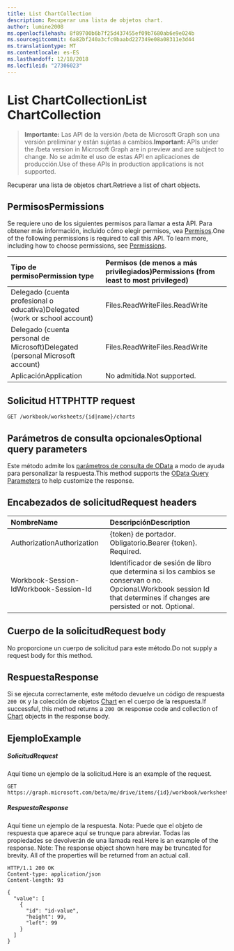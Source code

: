 ```yaml
---
title: List ChartCollection
description: Recuperar una lista de objetos chart.
author: lumine2008
ms.openlocfilehash: 8f89700b6b7f25d437455ef09b7680ab6e9e024b
ms.sourcegitcommit: 6a82bf240a3cfc0baabd227349e08a08311e3d44
ms.translationtype: MT
ms.contentlocale: es-ES
ms.lasthandoff: 12/18/2018
ms.locfileid: "27306023"
---
```

# <a name="list-chartcollection"></a><span data-ttu-id="b752b-103">List ChartCollection</span><span class="sxs-lookup"><span data-stu-id="b752b-103">List ChartCollection</span></span>

> <span data-ttu-id="b752b-104">**Importante:** Las API de la versión /beta de Microsoft Graph son una versión preliminar y están sujetas a cambios.</span><span class="sxs-lookup"><span data-stu-id="b752b-104">**Important:** APIs under the /beta version in Microsoft Graph are in preview and are subject to change.</span></span> <span data-ttu-id="b752b-105">No se admite el uso de estas API en aplicaciones de producción.</span><span class="sxs-lookup"><span data-stu-id="b752b-105">Use of these APIs in production applications is not supported.</span></span>

<span data-ttu-id="b752b-106">Recuperar una lista de objetos chart.</span><span class="sxs-lookup"><span data-stu-id="b752b-106">Retrieve a list of chart objects.</span></span>
## <a name="permissions"></a><span data-ttu-id="b752b-107">Permisos</span><span class="sxs-lookup"><span data-stu-id="b752b-107">Permissions</span></span>
<span data-ttu-id="b752b-p102">Se requiere uno de los siguientes permisos para llamar a esta API. Para obtener más información, incluido cómo elegir permisos, vea [Permisos](/graph/permissions-reference).</span><span class="sxs-lookup"><span data-stu-id="b752b-p102">One of the following permissions is required to call this API. To learn more, including how to choose permissions, see [Permissions](/graph/permissions-reference).</span></span>

|<span data-ttu-id="b752b-110">Tipo de permiso</span><span class="sxs-lookup"><span data-stu-id="b752b-110">Permission type</span></span>      | <span data-ttu-id="b752b-111">Permisos (de menos a más privilegiados)</span><span class="sxs-lookup"><span data-stu-id="b752b-111">Permissions (from least to most privileged)</span></span>              |
|:--------------------|:---------------------------------------------------------|
|<span data-ttu-id="b752b-112">Delegado (cuenta profesional o educativa)</span><span class="sxs-lookup"><span data-stu-id="b752b-112">Delegated (work or school account)</span></span> | <span data-ttu-id="b752b-113">Files.ReadWrite</span><span class="sxs-lookup"><span data-stu-id="b752b-113">Files.ReadWrite</span></span>    |
|<span data-ttu-id="b752b-114">Delegado (cuenta personal de Microsoft)</span><span class="sxs-lookup"><span data-stu-id="b752b-114">Delegated (personal Microsoft account)</span></span> | <span data-ttu-id="b752b-115">Files.ReadWrite</span><span class="sxs-lookup"><span data-stu-id="b752b-115">Files.ReadWrite</span></span>    |
|<span data-ttu-id="b752b-116">Aplicación</span><span class="sxs-lookup"><span data-stu-id="b752b-116">Application</span></span> | <span data-ttu-id="b752b-117">No admitida.</span><span class="sxs-lookup"><span data-stu-id="b752b-117">Not supported.</span></span> |

## <a name="http-request"></a><span data-ttu-id="b752b-118">Solicitud HTTP</span><span class="sxs-lookup"><span data-stu-id="b752b-118">HTTP request</span></span>
<!-- { "blockType": "ignored" } -->
```http
GET /workbook/worksheets/{id|name}/charts
```
## <a name="optional-query-parameters"></a><span data-ttu-id="b752b-119">Parámetros de consulta opcionales</span><span class="sxs-lookup"><span data-stu-id="b752b-119">Optional query parameters</span></span>
<span data-ttu-id="b752b-120">Este método admite los [parámetros de consulta de OData](https://developer.microsoft.com/graph/docs/concepts/query_parameters) a modo de ayuda para personalizar la respuesta.</span><span class="sxs-lookup"><span data-stu-id="b752b-120">This method supports the [OData Query Parameters](https://developer.microsoft.com/graph/docs/concepts/query_parameters) to help customize the response.</span></span>

## <a name="request-headers"></a><span data-ttu-id="b752b-121">Encabezados de solicitud</span><span class="sxs-lookup"><span data-stu-id="b752b-121">Request headers</span></span>
| <span data-ttu-id="b752b-122">Nombre</span><span class="sxs-lookup"><span data-stu-id="b752b-122">Name</span></span>      |<span data-ttu-id="b752b-123">Descripción</span><span class="sxs-lookup"><span data-stu-id="b752b-123">Description</span></span>|
|:----------|:----------|
| <span data-ttu-id="b752b-124">Authorization</span><span class="sxs-lookup"><span data-stu-id="b752b-124">Authorization</span></span>  | <span data-ttu-id="b752b-p103">{token} de portador. Obligatorio.</span><span class="sxs-lookup"><span data-stu-id="b752b-p103">Bearer {token}. Required.</span></span> |
| <span data-ttu-id="b752b-127">Workbook-Session-Id</span><span class="sxs-lookup"><span data-stu-id="b752b-127">Workbook-Session-Id</span></span>  | <span data-ttu-id="b752b-p104">Identificador de sesión de libro que determina si los cambios se conservan o no. Opcional.</span><span class="sxs-lookup"><span data-stu-id="b752b-p104">Workbook session Id that determines if changes are persisted or not. Optional.</span></span>|

## <a name="request-body"></a><span data-ttu-id="b752b-130">Cuerpo de la solicitud</span><span class="sxs-lookup"><span data-stu-id="b752b-130">Request body</span></span>
<span data-ttu-id="b752b-131">No proporcione un cuerpo de solicitud para este método.</span><span class="sxs-lookup"><span data-stu-id="b752b-131">Do not supply a request body for this method.</span></span>

## <a name="response"></a><span data-ttu-id="b752b-132">Respuesta</span><span class="sxs-lookup"><span data-stu-id="b752b-132">Response</span></span>

<span data-ttu-id="b752b-133">Si se ejecuta correctamente, este método devuelve un código de respuesta `200 OK` y la colección de objetos [Chart](../resources/chart.md) en el cuerpo de la respuesta.</span><span class="sxs-lookup"><span data-stu-id="b752b-133">If successful, this method returns a `200 OK` response code and collection of [Chart](../resources/chart.md) objects in the response body.</span></span>
## <a name="example"></a><span data-ttu-id="b752b-134">Ejemplo</span><span class="sxs-lookup"><span data-stu-id="b752b-134">Example</span></span>
##### <a name="request"></a><span data-ttu-id="b752b-135">Solicitud</span><span class="sxs-lookup"><span data-stu-id="b752b-135">Request</span></span>
<span data-ttu-id="b752b-136">Aquí tiene un ejemplo de la solicitud.</span><span class="sxs-lookup"><span data-stu-id="b752b-136">Here is an example of the request.</span></span>
<!-- {
  "blockType": "request",
  "name": "get_chartcollection"
}-->
```http
GET https://graph.microsoft.com/beta/me/drive/items/{id}/workbook/worksheets/{id|name}/charts
```
##### <a name="response"></a><span data-ttu-id="b752b-137">Respuesta</span><span class="sxs-lookup"><span data-stu-id="b752b-137">Response</span></span>
<span data-ttu-id="b752b-p105">Aquí tiene un ejemplo de la respuesta. Nota: Puede que el objeto de respuesta que aparece aquí se trunque para abreviar. Todas las propiedades se devolverán de una llamada real.</span><span class="sxs-lookup"><span data-stu-id="b752b-p105">Here is an example of the response. Note: The response object shown here may be truncated for brevity. All of the properties will be returned from an actual call.</span></span>
<!-- {
  "blockType": "response",
  "truncated": true,
  "@odata.type": "microsoft.graph.chart",
  "isCollection": true
} -->
```http
HTTP/1.1 200 OK
Content-type: application/json
Content-length: 93

{
  "value": [
    {
      "id": "id-value",
      "height": 99,
      "left": 99
    }
  ]
}
```

<!-- uuid: 8fcb5dbc-d5aa-4681-8e31-b001d5168d79
2015-10-25 14:57:30 UTC -->
<!-- {
  "type": "#page.annotation",
  "description": "List ChartCollection",
  "keywords": "",
  "section": "documentation",
  "tocPath": ""
}-->